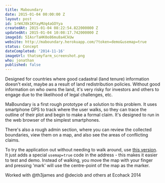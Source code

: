 ```yaml
---
title: Maboundary
date: 2015-01-04 00:00:00 Z
layout: post
id: 1rW4J8k1KYayMUq4aGOYya
createdAt: 2015-01-04 08:22:54.822000000 Z
updatedAt: 2015-01-04 10:08:17.742000000 Z
imageId: 5IAsrTaHK0o86mu8a4CkUw
website: http://maboundary.herokuapp.com/?token=demo&usemap=true
status: Concept
dateCompleted: '2014-11-16'
imageUrl: thatsmyfarm_screenshot.png
who: jonathan
published: false
---
```


Designed for countries where good cadastral (land tenure) information doesn't exist, maybe as a result of land redistribution policies. Without good information on who owns the land, it's very risky for investors and others to engage due to the likelihood of legal challenges, etc.

MaBoundary is a first rough prototype of a solution to this problem. It uses smartphone GPS to track where the user walks, so they can trace the outline of their plot and begin to make a formal claim. It's designed to run in the web browser of the simplest smartphones.

There's also a rough admin section, where you can review the collected boundaries, view them on a map, and also see the areas of conflicting claims.

To try the application out without needing to walk around, use [this version](http://maboundary.herokuapp.com/?token=demo&usemap=true). It just adds a special `usemap=true` code in the address - this makes it easier to test and demo. Instead of walking, you move the map with your finger and pressing 'mark' will use the centre-point of the map as the marker.

Worked with @th3james and @deciob and others at Ecohack 2014